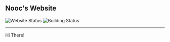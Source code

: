 ## Nooc's Website

![Website Status](https://img.shields.io/website?down_color=lightgrey&down_message=offline&up_color=green&up_message=online&url=https%3A%2F%2Fwww.nooc.ink)
![Building Status](https://img.shields.io/github/workflow/status/noobnooc/nooc.ink/pages-deployment/main)

---

Hi There!
